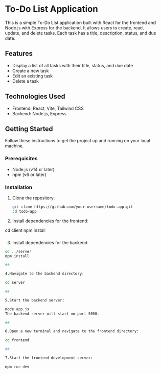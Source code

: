 # To-Do List Application

This is a simple To-Do List application built with React for the frontend and Node.js with Express for the backend. It allows users to create, read, update, and delete tasks. Each task has a title, description, status, and due date.

## Features

- Display a list of all tasks with their title, status, and due date
- Create a new task
- Edit an existing task
- Delete a task

## Technologies Used

- Frontend: React, Vite, Tailwind CSS
- Backend: Node.js, Express

## Getting Started

Follow these instructions to get the project up and running on your local machine.

### Prerequisites

- Node.js (v14 or later)
- npm (v6 or later)

### Installation

1. Clone the repository:

   ```bash
   git clone https://github.com/your-username/todo-app.git
   cd todo-app


2. Install dependencies for the frontend:

  cd client
  npm install

###

3. Install dependencies for the backend:

  ```bash
  cd ../server
  npm install

##

4.Navigate to the backend directory:

  cd server

##

5.Start the backend server:

  node app.js
  The backend server will start on port 5000.

##

6.Open a new terminal and navigate to the frontend directory:

  cd frontend

##

7.Start the frontend development server:

  npm run dev
